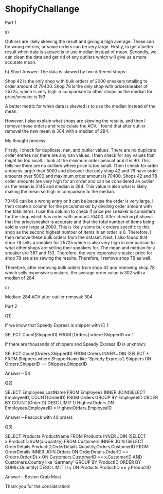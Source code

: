 # ShopifyChallange

Part 1

a)

Outliers are likely skewing the result and giving a high average. These can be wrong entries, or some orders can be very large. Firstly, to get a better result when data is skewed is to use median instead of mean. Secondly, we can clean the data and get rid of any outliers which will give us a more accurate mean. 


b)
Short Answer:
The data is skewed by two different shops:

Shop 42 is the only shop with bulk orders of 2000 sneakers totalling to order amount of 70400. 
Shop 78 is the only shop with price/sneaker of 25725, which is very high in comparison to other shops as the median for price/sneaker is 153.

A better metric for when data is skewed is to use the median instead of the mean. 

However, I also explain what shops are skewing the results, and then I remove those orders and recalculate the AOV. I found that after outlier removal the new mean is 304 with a median of 284.

My thought process:

Firstly, I check for duplicate, nan, and outlier values. There are no duplicate order entries nor there are any nan values. I then check for any values that might be too small. I look at the minimum order amount and it is 90. This tells me there are no outliers where price is too small. Then I check for order amounts larger than 5000 and discover that only shop 42 and 78 have order amounts over 5000 and maximum order amount is 70400. Shops 42 and 78 order amounts are very high for an order and can be considered an outlier as the mean is 3145 and median is 284. This value is also what is likely making the mean so high in comparison to the median. 

70400 can be a wrong entry or it can be because the order is very large. I then create a column for the price/sneaker by dividing order amount with the total items. I use this column to check if price per sneaker is consistent for the shop which has order with amount 70400. After checking it shows that the price/sneaker is accurate and that the total number of items being sold is very large at 2000. This is likely some bulk orders specific to this shop as the second highest number of items in an order is 8. Therefore, I then remove these bulk orders from the dataset. Next, I also found that shop 78 sells a sneaker for 25725 which is also very high in comparison to what other shops are selling their sneakers for. The mean and median for a sneaker are 387 and 153. Therefore, the very expensive sneaker price for shop 78 are also sewing the results. Therefore, I remove shop 78 as well. 

Therefore, after removing bulk orders from shop 42 and removing shop 78 which sells expensive sneakers, the average order value is 302 with a median of 284.


c) 

Median: 284
AOV after outlier removal: 304


Part 2


Q1)

If we know that Speedy Express is shipper with ID 1:

SELECT Count(ShipperID) 
FROM [Orders]
where ShipperID == 1


If there are thousands of shippers and Speedy Express ID is unknown:

SELECT Count(Orders.ShipperID)
FROM Orders 
INNER JOIN (SELECT * FROM Shippers where ShipperName like 'Speedy Express') Shippers
ON Orders.ShipperID  == Shippers.ShipperID


Answer – 54

Q2)

SELECT Employees.LastName
FROM Employees
INNER JOIN(SELECT EmployeeID, COUNT(OrderID) FROM Orders GROUP BY EmployeeID ORDER BY COUNT(OrderID) DESC LIMIT 1) HighestOrders
ON Employees.EmployeeID = HighestOrders.EmployeeID

Answer – Peacock with 40 orders


Q3)

SELECT Products.ProductName
FROM Products
INNER JOIN
(SELECT x.ProductID,SUM(x.Quantity)
FROM Customers 
INNER JOIN
(SELECT OrderDetails.ProductID,OrderDetails.Quantity,Orders.CustomerID
FROM OrderDetails
INNER JOIN Orders ON OrderDetails.OrderID == Orders.OrderID) x
ON Customers.CustomerID == x.CustomerID AND Customers.Country like 'Germany'
GROUP BY ProductID
ORDER BY SUM(x.Quantity) DESC LIMIT 1) y
ON Products.ProductID == y.ProductID

Answer – Boston Crab Meat



Thank you for the consideration!



